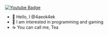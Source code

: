 <div id="badges">
  <a href="https://www.youtube.com/@4aeok4ek">
    <img src="https://img.shields.io/badge/YouTube-red?style=for-the-badge&logo=youtube&logoColor=white" alt="Youtube Badge"/>
  </a>
</div>

- 👋 Hello, I @4aeok4ek
- 👀 I am interested in programming and gaming
- ☕️ You can call me, Tea

